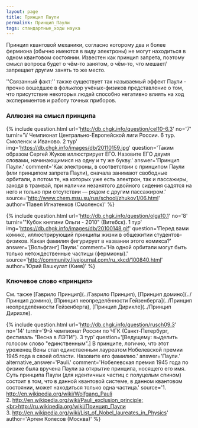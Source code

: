 ```yaml
---
layout: page
title: Принцип Паули
permalink: Принцип_Паули
tags: стандартные_ходы наука
---
```

Принцип квантовой механики, согласно которому два и более фермиона (обычно имеются в виду электроны) не могут находиться в одном квантовом состоянии. Известен как принцип запрета, поэтому смысл вопроса будет о чём-то занятом, о чём-то, что мешает/запрещает другим занять то же место.

''Связанный факт:'' также существует так называемый эффект Паули - прочно вошедшее в фольклор учёных-физиков представление о том, что присутствие некоторых людей способно негативно влиять на ход экспериментов и работу точных приборов.

### Аллюзия на смысл принципа 

{% include question.html
url='http://db.chgk.info/question/cel10-6.3'
no='7'
turnir='V Чемпионат Центрально-Европейской лиги России. 6 тур. Смоленск и Иваново.  2 тур'
img='https://db.chgk.info/images/db/20110159.jpg'
question='Таким образом Сергей Жуков иллюстрирует ЕГО. Назовите ЕГО двумя словами, начинающимися на одну и ту же букву.'
answer='Принцип Паули.'
comment='Как электроны, в соответствии с принципом Паули (или принципом запрета Паули), сначала занимают свободные орбитали, а потом те, на которых уже есть электрон, так и пассажиры, заходя в трамвай, при наличии незанятого двойного сидения садятся на него и только при отсутствии — рядом с другим пассажиром.'
source='http://www.chem.msu.su/rus/school/zhukov1/06.html'
author='Павел Игнатенков (Смоленск)'
 %}

{% include question.html
url='http://db.chgk.info/question/olga10.1'
no='8'
turnir='"Кубок княгини Ольги - 2010" (Витебск).  1 тур'
img='https://db.chgk.info/images/db/20100148.gif'
question='Перед вами комикс, иллюстрирующий принципы жизни в общежитии студентов-физиков. Какая фамилия фигурирует в названии этого комикса?'
answer='[Вольфганг] Паули.'
comment='На одной орбитали могут быть только нетождественные частицы (фермионы).'
source='http://community.livejournal.com/ru_xkcd/100840.html'
author='Юрий Вашкулат (Киев)'
 %}

### Ключевое слово &laquo;принцип&raquo; 

См. также [Гаврило Принцип](../Гаврило Принцип), [Принцип домино](../Принцип домино), [Принцип неопределённости Гейзенберга](../Принцип неопределённости Гейзенберга), [Принцип Дирихле](../Принцип Дирихле).

{% include question.html
url='http://db.chgk.info/question/rusch09.3'
no='14'
turnir='9-й чемпионат России по ЧГК (Санкт-Петербург, фестиваль "Весна в ЛЭТИ").  3 тур'
question='[Ведущему: выделить голосом слово "единственным".]     В принципе, логично, что этот уроженец Вены стал единственным лауреатом Нобелевской премии 1945 года в своей области. Назовите его фамилию.'
answer='Паули.'
alternative_answer='Pauli.'
comment='Нобелевская премия 1945 года по физике была вручена Паули за открытие принципа, носящего его имя. Суть принципа Паули (для идентичных частиц с полуцелым спином) состоит в том, что в данной квантовой системе, в данном квантовом состоянии, может находиться только одна частица.'
source='1. http://en.wikipedia.org/wiki/Wolfgang_Pauli<br>    2. http://en.wikipedia.org/wiki/Pauli_exclusion_principle;<br>http://ru.wikipedia.org/wiki/Принцип_Паули<br>    3. http://en.wikipedia.org/wiki/List_of_Nobel_laureates_in_Physics'
author='Артем Колесов (Москва)'
 %}

 